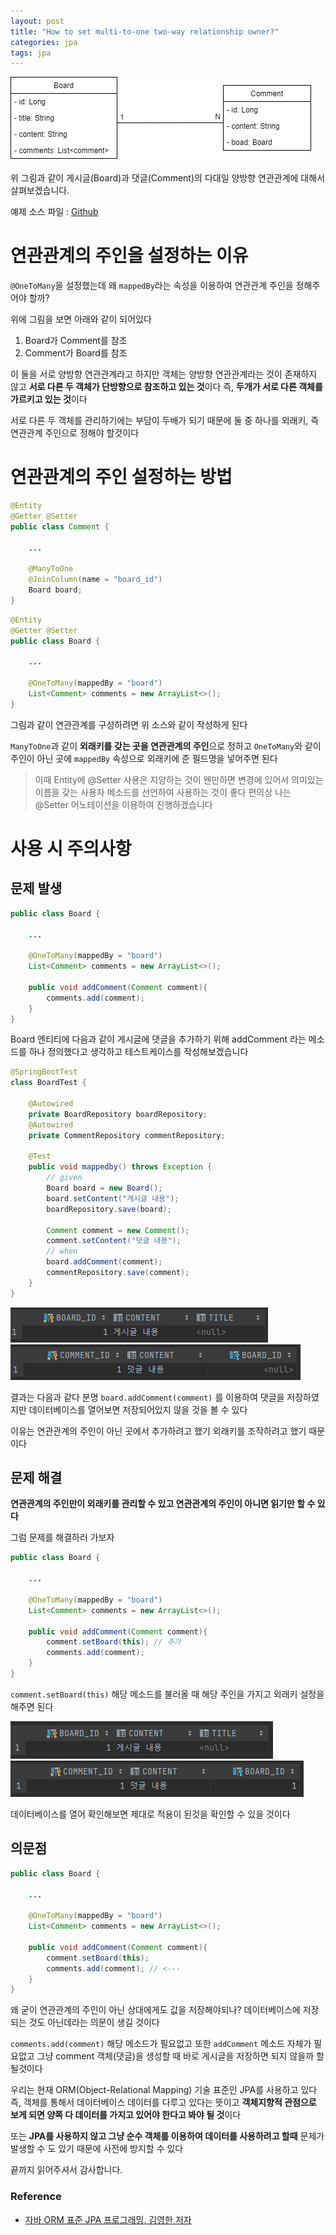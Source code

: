 ```yaml
---
layout: post
title: "How to set multi-to-one two-way relationship owner?"
categories: jpa
tags: jpa
---
```


![mappedby](/assets/postImages/BidirectionalMapping/mappedby.png)

위 그림과 같이 게시글(Board)과 댓글(Comment)의 다대일 양방향 연관관계에 대해서 살펴보겠습니다.

예제 소스 파일 : [Github](https://github.com/mangchhe/WEB_JPA_Tutorial)

# 연관관계의 주인을 설정하는 이유

`@OneToMany`을 설정했는데 왜 `mappedBy`라는 속성을 이용하여 연관관계 주인을 정해주어야 할까?

위에 그림을 보면 아래와 같이 되어있다

1. Board가 Comment를 참조
2. Comment가 Board를 참조

이 둘을 서로 양방향 연관관계라고 하지만 객체는 양방향 연관관계라는 것이 존재하지 않고 **서로 다른 두 객체가 단방향으로 참조하고 있는 것**이다 즉, **두개가 서로 다른 객체를 가르키고 있는 것**이다

서로 다른 두 객체를 관리하기에는 부담이 두배가 되기 때문에 둘 중 하나를 외래키, 즉 연관관계 주인으로 정해야 할것이다

# 연관관계의 주인 설정하는 방법

``` java
@Entity
@Getter @Setter
public class Comment {

    ...

    @ManyToOne
    @JoinColumn(name = "board_id")
    Board board;
}
```
``` java
@Entity
@Getter @Setter
public class Board {

    ...

    @OneToMany(mappedBy = "board")
    List<Comment> comments = new ArrayList<>();
}
```

그림과 같이 연관관계를 구성하려면 위 소스와 같이 작성하게 된다

`ManyToOne`과 같이 **외래키를 갖는 곳을 연관관계의 주인**으로 정하고 `OneToMany`와 같이 주인이 아닌 곳에 `mappedBy` 속성으로 외래키에 준 필드명을 넣어주면 된다

> 이때 Entity에 @Setter 사용은 지양하는 것이 왠만하면 변경에 있어서 의미있는 이름을 갖는 사용자 메소드를 선언하여 사용하는 것이 좋다 편의상 나는 @Setter 어노테이션을 이용하여 진행하겠습니다

# 사용 시 주의사항

## 문제 발생

``` java
public class Board {

    ...

    @OneToMany(mappedBy = "board")
    List<Comment> comments = new ArrayList<>();

    public void addComment(Comment comment){
        comments.add(comment);
    }
}
```

Board 엔티티에 다음과 같이 게시글에 댓글을 추가하기 위해 addComment 라는 메소드를 하나 정의했다고 생각하고 테스트케이스를 작성해보겠습니다

``` java
@SpringBootTest
class BoardTest {

    @Autowired
    private BoardRepository boardRepository;
    @Autowired
    private CommentRepository commentRepository;

    @Test
    public void mappedby() throws Exception {
        // given
        Board board = new Board();
        board.setContent("게시글 내용");
        boardRepository.save(board);

        Comment comment = new Comment();
        comment.setContent("덧글 내용");
        // when
        board.addComment(comment);
        commentRepository.save(comment);
    }
}
```

![mappedby_board](/assets/postImages/BidirectionalMapping/mappedby_board.PNG)
![mappedby_comment](/assets/postImages/BidirectionalMapping/mappedby_comment.PNG)

결과는 다음과 같다 분명 `board.addComment(comment)` 를 이용하여 댓글을 저장하였지만 데이터베이스를 열어보면 저장되어있지 않을 것을 볼 수 있다

이유는 연관관계의 주인이 아닌 곳에서 추가하려고 했기 외래키를 조작하려고 했기 때문이다

## 문제 해결

**연관관계의 주인만이 외래키를 관리할 수 있고 연관관계의 주인이 아니면 읽기만 할 수 있다**

그럼 문제를 해결하러 가보자

``` java
public class Board {

    ...

    @OneToMany(mappedBy = "board")
    List<Comment> comments = new ArrayList<>();

    public void addComment(Comment comment){
        comment.setBoard(this); // 추가
        comments.add(comment);
    }
}
```

`comment.setBoard(this)` 해당 메소드를 불러올 때 해당 주인을 가지고 외래키 설정을 해주면 된다

![mappedby_board2](/assets/postImages/BidirectionalMapping/mappedby_board2.PNG)
![mappedby_comment2](/assets/postImages/BidirectionalMapping/mappedby_comment2.PNG)

데이터베이스를 열어 확인해보면 제대로 적용이 된것을 확인할 수 있을 것이다

## 의문점

``` java
public class Board {

    ...

    @OneToMany(mappedBy = "board")
    List<Comment> comments = new ArrayList<>();

    public void addComment(Comment comment){
        comment.setBoard(this);
        comments.add(comment); // <---
    }
}
```

왜 굳이 연관관계의 주인이 아닌 상대에게도 값을 저장해야되나? 데이터베이스에 저장되는 것도 아닌데라는 의문이 생길 것이다

`comments.add(comment)` 해당 메소드가 필요없고 또한 `addComment` 메소드 자체가 필요없고 그냥 comment 객체(댓글)을 생성할 때 바로 게시글을 저장하면 되지 않을까 할 될것이다

우리는 현재 ORM(Object-Relational Mapping) 기술 표준인 JPA를 사용하고 있다 즉, 객체를 통해서 데이터베이스 데이터를 다루고 있다는 뜻이고 **객체지향적 관점으로 보게 되면 양쪽 다 데이터를 가지고 있어야 한다고 봐야 될 것**이다

또는 **JPA를 사용하지 않고 그냥 순수 객체를 이용하여 데이터를 사용하려고 할때** 문제가 발생할 수 도 있기 때문에 사전에 방지할 수 있다

끝까지 읽어주셔서 감사합니다.

### Reference

- [자바 ORM 표준 JPA 프로그래밍, 김영한 저자](https://book.naver.com/bookdb/book_detail.nhn?bid=9252528)
